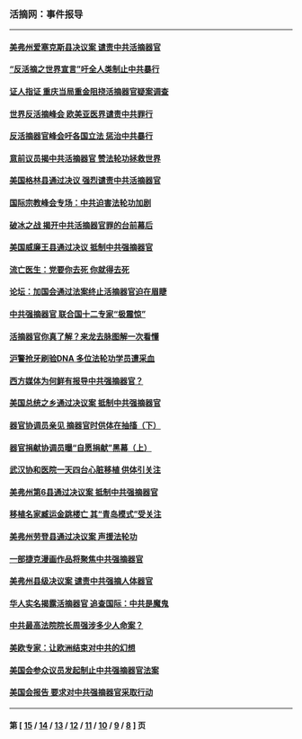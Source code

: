 ### 活摘网：事件报导
---
#### [美弗州爱塞克斯县决议案 谴责中共活摘器官](../../pages/nf5877/n13320919.md?11190430) 
#### [“反活摘之世界宣言”吁全人类制止中共暴行](../../pages/nf5877/n13259730.md?11190430) 
#### [证人指证 重庆当局重金阻挠活摘器官疑案调查](../../pages/nf5877/n13259127.md?11190430) 
#### [世界反活摘峰会 欧美亚医界谴责中共罪行](../../pages/nf5877/n13253550.md?11190430) 
#### [反活摘器官峰会吁各国立法 惩治中共暴行](../../pages/nf5877/n13245052.md?11190430) 
#### [意前议员揭中共活摘器官 赞法轮功拯救世界](../../pages/nf5877/n13203445.md?11190430) 
#### [美国格林县通过决议 强烈谴责中共活摘器官](../../pages/nf5877/n13119367.md?11190430) 
#### [国际宗教峰会专场：中共迫害法轮功加剧](../../pages/nf5877/n13088279.md?11190430) 
#### [破冰之战 揭开中共活摘器官罪的台前幕后](../../pages/nf5877/n13082457.md?11190430) 
#### [美国威廉王县通过决议 抵制中共强摘器官](../../pages/nf5877/n13056521.md?11190430) 
#### [流亡医生：党要你去死 你就得去死](../../pages/nf5877/n13052835.md?11190430) 
#### [论坛：加国会通过法案终止活摘器官迫在眉睫](../../pages/nf5877/n13029839.md?11190430) 
#### [中共强摘器官 联合国十二专家“极震惊”](../../pages/nf5877/n13024313.md?11190430) 
#### [活摘器官你真了解？来龙去脉图解一次看懂](../../pages/nf5877/n13013820.md?11190430) 
#### [沪警抢牙刷验DNA 多位法轮功学员遭采血](../../pages/nf5877/n12969218.md?11190430) 
#### [西方媒体为何鲜有报导中共强摘器官？](../../pages/nf5877/n12932034.md?11190430) 
#### [美国总统之乡通过决议案 抵制中共强摘器官](../../pages/nf5877/n12908242.md?11190430) 
#### [器官协调员亲见 摘器官时供体在抽搐（下）](../../pages/nf5877/n12898622.md?11190430) 
#### [器官捐献协调员曝“自愿捐献”黑幕（上）](../../pages/nf5877/n12878830.md?11190430) 
#### [武汉协和医院一天四台心脏移植 供体引关注](../../pages/nf5877/n12863175.md?11190430) 
#### [美弗州第6县通过决议案 抵制中共强摘器官](../../pages/nf5877/n12805218.md?11190430) 
#### [移植名家臧运金跳楼亡 其“青岛模式”受关注](../../pages/nf5877/n12803746.md?11190430) 
#### [美弗州劳登县通过决议案 声援法轮功](../../pages/nf5877/n12785715.md?11190430) 
#### [一部捷克漫画作品将聚焦中共强摘器官](../../pages/nf5877/n12785954.md?11190430) 
#### [美弗州县级决议案 谴责中共强摘人体器官](../../pages/nf5877/n12721290.md?11190430) 
#### [华人实名揭露活摘器官 追查国际：中共是魔鬼](../../pages/nf5877/n12691724.md?11190430) 
#### [中共最高法院院长周强涉多少人命案？](../../pages/nf5877/n12678074.md?11190430) 
#### [美欧专家：让欧洲结束对中共的幻想](../../pages/nf5877/n12652921.md?11190430) 
#### [美国会参众议员发起制止中共强摘器官法案](../../pages/nf5877/n12627668.md?11190430) 
#### [美国会报告 要求对中共强摘器官采取行动](../../pages/nf5877/n12448233.md?11190430) 

---
#### 第 [ [15](./15.md?11190430) / [14](./14.md?11190430) / [13](./13.md?11190430) / [12](./12.md?11190430) / [11](./11.md?11190430) / [10](./10.md?11190430) / [9](./9.md?11190430) / [8](./8.md?11190430) ] 页
